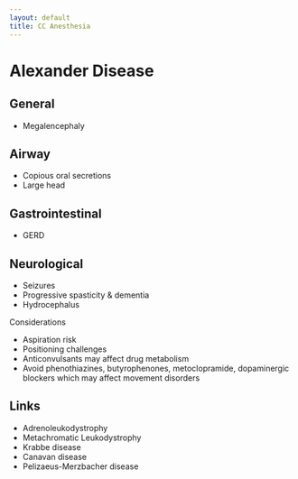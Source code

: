 ```yaml
---
layout: default
title: CC Anesthesia
---
```


# Alexander Disease

## General

- Megalencephaly

## Airway

- Copious oral secretions
- Large head

## Gastrointestinal

- GERD

## Neurological

- Seizures
- Progressive spasticity & dementia
- Hydrocephalus

Considerations

- Aspiration risk
- Positioning challenges
- Anticonvulsants may affect drug metabolism
- Avoid phenothiazines, butyrophenones, metoclopramide, dopaminergic blockers which may affect movement disorders

## Links

- Adrenoleukodystrophy
- Metachromatic Leukodystrophy
- Krabbe disease
- Canavan disease
- Pelizaeus-Merzbacher disease
